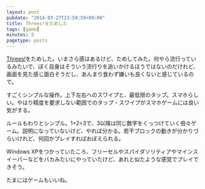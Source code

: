 ```yaml
---
layout: post
pubdate: "2014-03-27T23:59:59+09:00"
title: Threes!をためした
tags: [game]
minutes: 9
pagetype: posts
---
```

[Threes!](https://play.google.com/store/apps/details?id=vo.threes.exclaim)をためした。いまさら感はあるけど、ためしてみた。何やら流行っているみたいで、ぼく自身はそういう流行りを追いかけるほうではないのだけれど、画面を見た感じ面白そうだし、あんまり食わず嫌いも良くないと感じているので。

すごくシンプルな操作。上下左右へのスワイプと、最低限のタップ。スマホらしい。やはり精度を要求しない範囲でのタップ・スワイプがスマホゲームには良い気がする。

ルールもわりとシンプル。1+2=3で、3以降は同じ数字をくっつけていく倍々ゲーム。説明になっていないけど、やれば分かる。若干ブロックの動きが分かりづらいけれど、何回かプレイすればおぼえられる。

Windows XPをつかっていたころ、フリーセルやスパイダソリティアやマインスイーパーなどをバカみたいにやっていたけど、あれと似たような感覚でプレイできそう。

たまにはゲームもいいね。

